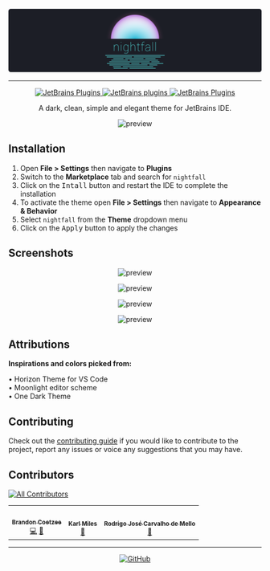 <p align="center">
  <a href="https://github.com/brandii-co/jetbrains-nightfall-theme">
    <img alt="nightfall banner" src="https://raw.githubusercontent.com/brandii-co/brandii-co/main/temp/banner-rounded.png">
  </a>
</p>

---

<p align="center">
  <!-- release -->
  <a href="https://plugins.jetbrains.com/plugin/16142-nightfall-theme">
    <img alt="JetBrains Plugins" src="https://img.shields.io/jetbrains/plugin/v/16142?colorA=232530&label=release&colorB=26BBD9&style=flat">
  </a>
  <!-- downloads -->
  <a href="https://plugins.jetbrains.com/plugin/16142-nightfall-theme">
    <img alt="JetBrains plugins" src="https://img.shields.io/jetbrains/plugin/d/16142?colorA=232530&colorB=26BBD9&style=flat">
  </a>
  <!-- Rating -->
  <a href="https://plugins.jetbrains.com/plugin/16142-nightfall-theme">
    <img alt="JetBrains Plugins" src="https://img.shields.io/static/v1?label=rating&message=4.8/5&colorA=232530&colorB=26BBD9&style=flat">
  </a>
</p>

<p align="center">A dark, clean, simple and elegant theme for JetBrains IDE.</p>

<p align="center">
  <img alt="preview" src="https://raw.githubusercontent.com/brandii-co/jetbrains-nightfall-theme/main/assets/previews/screenshots/preview_1_r.png">
</p>

## Installation

1. Open **File > Settings** then navigate to **Plugins**
2. Switch to the **Marketplace** tab and search for `nightfall`
3. Click on the <kbd>Intall</kbd> button and restart the IDE to complete the installation
4. To activate the theme open **File > Settings** then navigate to **Appearance & Behavior**
5. Select `nightfall` from the **Theme** dropdown menu
6. Click on the <kbd>Apply</kbd> button to apply the changes

## Screenshots

<p align="center">
  <img alt="preview" src="https://raw.githubusercontent.com/brandii-co/jetbrains-nightfall-theme/main/assets/previews/screenshots/preview_2_r.png">
</p>

<p align="center">
  <img alt="preview" src="https://raw.githubusercontent.com/brandii-co/jetbrains-nightfall-theme/main/assets/previews/screenshots/preview_syntax_1_r.png">
</p>
<p align="center">
  <img alt="preview" src="https://raw.githubusercontent.com/brandii-co/jetbrains-nightfall-theme/main/assets/previews/screenshots/preview_syntax_3_r.png">
</p>

<p align="center">
  <img alt="preview" src="https://raw.githubusercontent.com/brandii-co/jetbrains-nightfall-theme/main/assets/previews/screenshots/preview_syntax_4_r.png">
</p>

## Attributions

**Inspirations and colors picked from:**

• Horizon Theme for VS Code <br>
• Moonlight editor scheme <br>
• One Dark Theme

## Contributing

Check out the [contributing guide](https://github.com/brandii-co/jetbrains-nightfall-theme/blob/main/CONTRIBUTING.md) if you would like to
contribute to the project, report any issues or voice any suggestions that you may have.

## Contributors

<!-- ALL-CONTRIBUTORS-BADGE:START - Do not remove or modify this section -->
[![All Contributors](https://img.shields.io/badge/all_contributors-3-orange.svg?style=flat)](#contributors-)
<!-- ALL-CONTRIBUTORS-BADGE:END -->

<!-- Thanks goes to these wonderful people ([emoji key](https://allcontributors.org/docs/en/emoji-key)): -->

<!-- ALL-CONTRIBUTORS-LIST:START - Do not remove or modify this section -->
<!-- prettier-ignore-start -->
<!-- markdownlint-disable -->
<table>
  <tr>
    <td align="center"><a href="https://github.com/brandii-co"><img src="https://avatars.githubusercontent.com/u/74169522?v=4?s=100" width="100px;" alt=""/><br /><sub><b>Brandon Coetzee</b></sub></a><br /><a href="https://github.com/brandii-co/jetbrains-nightfall-theme/commits?author=brandii-co" title="Code">💻</a> <a href="https://github.com/brandii-co/jetbrains-nightfall-theme/issues?q=author%3Abrandii-co" title="Bug reports">🐛</a></td>
    <td align="center"><a href="https://github.com/karlmiles"><img src="https://avatars.githubusercontent.com/u/2984054?v=4?s=100" width="100px;" alt=""/><br /><sub><b>Karl Miles</b></sub></a><br /><a href="#ideas-karlmiles" title="Ideas, Planning, & Feedback">🤔</a></td>
    <td align="center"><a href="https://github.com/rodrigojcmello"><img src="https://avatars.githubusercontent.com/u/5174526?v=4?s=100" width="100px;" alt=""/><br /><sub><b>Rodrigo José Carvalho de Mello</b></sub></a><br /><a href="#ideas-rodrigojcmello" title="Ideas, Planning, & Feedback">🤔</a></td>
  </tr>
</table>

<!-- markdownlint-restore -->
<!-- prettier-ignore-end -->

<!-- ALL-CONTRIBUTORS-LIST:END -->

<!-- This project follows the [all-contributors](https://github.com/all-contributors/all-contributors) specification. Contributions of any kind welcome! -->

---

<p align="center">
  <!-- license -->
  <a href="https://github.com/brandii-co/jetbrains-nightfall-theme/blob/main/LICENSE">
   <img alt="GitHub" src="https://img.shields.io/github/license/brandii-co/jetbrains-nightfall-theme?colorA=232530&colorB=26BBD9">
  </a>
</p>
